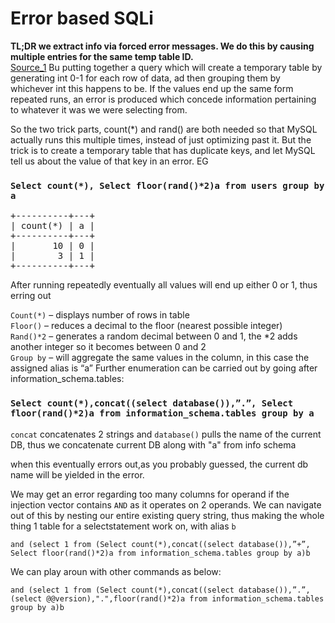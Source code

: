 
# Error based SQLi
**TL;DR we extract info via forced error messages. We do this by causing multiple entries for the same temp table ID.**  
[Source_1](https://medium.com/cybersecurityservices/sql-injection-double-query-injection-sudharshan-kumar-8222baad1a9c)
Bu putting together a query which will create a temporary table by generating int 0-1 for each row of data, ad then grouping them by whichever int this happens to be. If the values end up the same form repeated runs, an error is produced which concede information pertaining to whatever it was we were selecting from.

So the two trick parts, count(*) and rand() are both needed so that MySQL actually runs this multiple times, instead of just optimizing past it. But the trick is to create a temporary table that has duplicate keys, and let MySQL tell us about the value of that key in an error.
EG

### `Select count(*), Select floor(rand()*2)a from users group by a`
<pre>
+----------+---+  
| count(*) | a |  
+----------+---+  
|       10 | 0 |  
|        3 | 1 |  
+----------+---+  
</pre>
After running repeatedly eventually all values will end up either 0 or 1, thus erring out

`Count(*)` – displays number of rows in table  
`Floor()` – reduces a decimal to the floor (nearest possible integer)  
`Rand()*2` – generates a random decimal between 0 and 1, the *2 adds   another integer so it becomes between 0 and 2  
`Group by` – will aggregate the same values in the column, in this case the assigned alias is “a”
Further enumeration can be carried out by going after  information_schema.tables:

### `Select count(*),concat((select database()),”.”, Select floor(rand()*2)a from information_schema.tables group by a`  
  
  
`concat` concatenates 2 strings and `database()` pulls the name of the current DB, thus we concatenate current DB along with "a" from info schema

when this eventually errors out,as you probably guessed, the current db name will be yielded in the error.  

We may get an error regarding too many columns for operand if the injection vector contains `AND` as it operates on 2 operands. We can navigate out of this by nesting our entire existing query string, thus making the whole thing 1 table for a selectstatement work on, with alias `b`

`and (select 1 from (Select count(*),concat((select database()),”+”, Select floor(rand()*2)a from information_schema.tables group by a)b`

We can play aroun with other commands as below:

`and (select 1 from (Select count(*),concat((select database()),”.”,(select @@version),".",floor(rand()*2)a from information_schema.tables group by a)b` 

